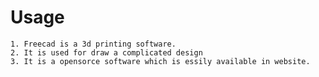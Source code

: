 # Usage

    1. Freecad is a 3d printing software.
    2. It is used for draw a complicated design 
    3. It is a opensorce software which is essily available in website.